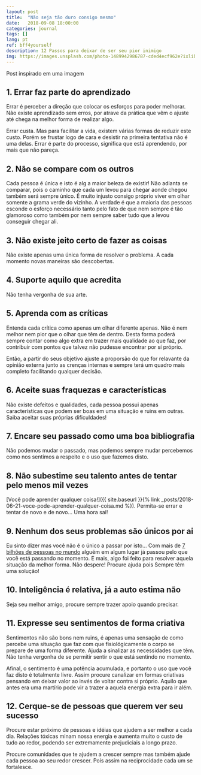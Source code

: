 ```yaml
---
layout: post
title:  "Não seja tão duro consigo mesmo"
date:   2018-09-08 18:00:00
categories: journal
tags: []
lang: pt
ref: bff4yourself
description: 12 Passos para deixar de ser seu pior inimigo
img: https://images.unsplash.com/photo-1489942986787-cded4ecf962e?ixlib=rb-0.3.5&ixid=eyJhcHBfaWQiOjEyMDd9&s=131a3e5d7eeb33fc3200a15c8afa32c0&auto=format&fit=crop&w=1352&q=80
---
```


Post inspirado em uma imagem

## 1. Errar faz parte do aprendizado

Errar é perceber a direção que colocar os esforços para poder melhorar. Não existe aprendizado sem erros, por atrave da prática que vêm o ajuste até chega na melhor forma de realizar algo.

Errar custa. Mas para facilitar a vida, existem várias formas de reduzir este custo. Porém se frustar logo de cara e desistir na primeira tentativa não é uma delas. Errar é parte do processo, significa que está aprendendo, por mais que não pareça.

## 2. Não se compare com os outros

Cada pessoa é única e isto é alg a maior beleza de existir! Não adianta se comparar, pois o caminho que cada um levou para chegar aonde chegou também será sempre único. É muito injusto consigo próprio viver em olhar somente a grama verde do vizinho. A verdade é que a maioria das pessoas esconde o esforço necessário tanto pelo fato de que nem sempre é tão glamoroso como também por nem sempre saber tudo que a levou conseguir chegar ali.

## 3. Não existe jeito certo de fazer as coisas

Não existe apenas uma única forma de resolver o problema. A cada momento novas maneiras são descobertas.

## 4. Suporte aquilo que acredita

Não tenha vergonha de sua arte.

## 5. Aprenda com as críticas

Entenda cada crítica como apenas um olhar diferente apenas. Não é nem melhor nem pior que o olhar que têm de dentro. Desta forma poderá sempre contar como algo extra em trazer mais qualidade ao que faz, por contribuir com pontos que talvez não pudesse encontrar por sí próprio.

Então, a partir do seus objetivo ajuste a proporsão do que for relavante da opinião externa junto as crenças internas e sempre terá um quadro mais completo facilitando qualquer decisão.

## 6. Aceite suas fraquezas e características

Não existe defeitos e qualidades, cada pessoa possui apenas características que podem ser boas em uma situação e ruins em outras. Saiba aceitar suas próprias dificuldades!

## 7. Encare seu passado como uma boa bibliografia

Não podemos mudar o passado, mas podemos sempre mudar percebemos como nos sentimos a respeito e o uso que fazemos disto.

## 8. Não subestime seu talento antes de tentar pelo menos mil vezes

[Você pode aprender qualquer coisa!]({{ site.baseurl }}{% link _posts/2018-06-21-voce-pode-aprender-qualquer-coisa.md %}). Permita-se errar e tentar de novo e de novo... Uma hora sai!

## 9. Nenhum dos seus problemas são únicos por ai

Eu sinto dizer mas você não é o único a passar por isto...
Com mais de [7 bilhões de pessoas no mundo](http://www.worldometers.info/world-population/) alguém em algum lugar já passou pelo que você está passando no momento. E mais, algo foi feito para resolver aquela situação da melhor forma. Não despere! Procure ajuda pois Sempre têm uma solução!

## 10. Inteligência é relativa, já a auto estima não

Seja seu melhor amigo, procure sempre trazer apoio quando precisar.

## 11. Expresse seu sentimentos de forma criativa

Sentimentos não são bons nem ruins, é apenas uma sensação de como percebe uma situação que faz com que fisiológicamente o corpo se prepare de uma forma  diferente. Ajuda a sinalizar as necessidades que têm. Não tenha vergonha de se permitir sentir o que está sentindo no momento.

Afinal, o sentimento é uma potência acumulada, e portanto o uso que você faz disto é totalmente livre. Assim procure canalizar em formas criativas pensando em deixar valor ao invés de voltar contra si próprio. Aquilo que antes era uma martírio pode vir a trazer a aquela energia extra para ir além.

## 12. Cerque-se de pessoas que querem ver seu sucesso

Procure estar próximo de pessoas e idéias que ajudem a ser melhor a cada dia. Relações tóxicas minam nossa energia e aumenta muito o custo de tudo ao redor, podendo ser extremamente prejudiciais a longo prazo.

Procure comunidades que te ajudem a crescer sempre mas também ajude cada pessoa ao seu redor crescer. Pois assim na reciprocidade cada um se fortalesce.
